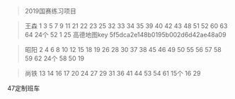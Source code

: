> 2019国赛练习项目

>王森
1   3   5   7   9
11  21  22  23  25
32  33  34  35  39
40  42  43  48  51
52  60  63  64
24个
52  1  25
高德地图key          5f5dca2e148b0195b002d6d42ae48a09

>昭阳
2   4   6   8   10
12  15  18  19  26
28  30  37  38  45
46  49  50  55  56
57  58  59  62
24个
58  50  19

>尚铁
13  14  16  17  20
24  27  29  31  36
41  44  53  54  61
15个
16  29

47定制班车
